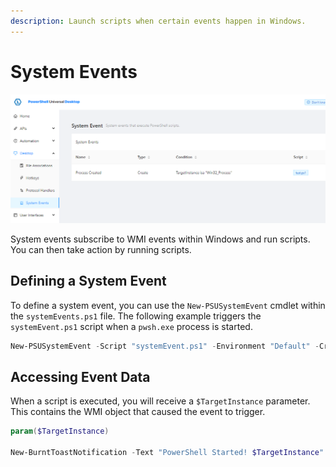 ```yaml
---
description: Launch scripts when certain events happen in Windows.
---
```


# System Events

![System Events in the Admin Console](<../.gitbook/assets/image (370).png>)

System events subscribe to WMI events within Windows and run scripts. You can then take action by running scripts.&#x20;

## Defining a System Event

To define a system event, you can use the `New-PSUSystemEvent` cmdlet within the `systemEvents.ps1` file. The following example triggers the `systemEvent.ps1` script when a `pwsh.exe` process is started.

```powershell
New-PSUSystemEvent -Script "systemEvent.ps1" -Environment "Default" -Credential "Default" -Type "Create" -Condition "TargetInstance isa `"Win32_Process`" and TargetInstance.Name = `"pwsh.exe`"" -Name "PowerShell Started"
```

## Accessing Event Data

When a script is executed, you will receive a `$TargetInstance` parameter. This contains the WMI object that caused the event to trigger.&#x20;

```powershell
param($TargetInstance)

New-BurntToastNotification -Text "PowerShell Started! $TargetInstance"
```
